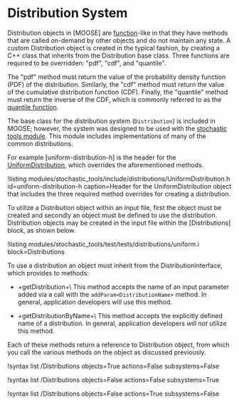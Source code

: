 # Distribution System

Distribution objects in [MOOSE] are [function](Functions/index.md)-like in that they have methods
that are called on-demand by other objects and do not maintain any state. A custom Distribution
object is created in the typical fashion, by creating a C++ class that inherits from the
Distribution base class. Three functions are required to be overridden: "pdf", "cdf", and "quantile".

The "pdf" method must return the value of the probability density function (PDF) of the
distribution. Similarly, the "cdf" method must return the value of the cumulative distribution
function (CDF). Finally, the "quantile" method must return the inverse of the CDF, which is commonly
referred to as the [quantile function](https://en.wikipedia.org/wiki/Quantile_function).

The base class for the distribution system (`Distribution`) is included in MOOSE; however, the system
was designed to be used with the [stochastic tools module](modules/stochastic_tools/index.md). This
module includes implementations of many of the common distributions.

For example [uniform-distribution-h] is the header for the
[UniformDistribution](/UniformDistribution.md), which overrides the aforementioned
methods.

!listing modules/stochastic_tools/include/distributions/UniformDistribution.h
         id=uniform-distribution-h
         caption=Header for the UniformDistribution object that includes the three required method
                        overrides for creating a distribution.

To utilize a Distribution object within an input file, first the object must be created and secondly
an object must be defined to use the distribution. Distribution objects may be created in the input
file within the [Distributions] block, as shown below.

!listing modules/stochastic_tools/test/tests/distributions/uniform.i block=Distributions

To use a distribution an object must inherit from the DistributionInterface, which provides
to methods:

- +getDistribution+\\
  This method accepts the name of an input parameter added via a call with the
  `addParam<DistributionName>` method. In general, application developers will use this method.

- +getDistributionByName+\\
  This method accepts the explicitly defined name of a distribution. In general, application
  developers *will not* utilize this method.

Each of these methods return a reference to Distribution object, from which you call the
various methods on the object as discussed previously.

!syntax list /Distributions objects=True actions=False subsystems=False

!syntax list /Distributions objects=False actions=False subsystems=True

!syntax list /Distributions objects=False actions=True subsystems=False
